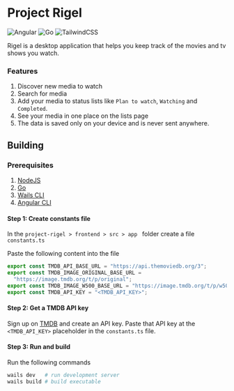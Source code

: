 # Project Rigel

![Angular](https://img.shields.io/badge/angular-%23DD0031.svg?style=for-the-badge&logo=angular&logoColor=white)
![Go](https://img.shields.io/badge/go-%2300ADD8.svg?style=for-the-badge&logo=go&logoColor=white)
![TailwindCSS](https://img.shields.io/badge/tailwindcss-%2338B2AC.svg?style=for-the-badge&logo=tailwind-css&logoColor=white)

Rigel is a desktop application that helps you keep track of the movies and tv shows you watch.

### Features

1. Discover new media to watch
2. Search for media
3. Add your media to status lists like `Plan to watch`, `Watching` and `Completed`.
4. See your media in one place on the lists page
5. The data is saved only on your device and is never sent anywhere.

## Building

### Prerequisites

1. [NodeJS](https://nodejs.org/en)
2. [Go](https://go.dev/)
3. [Wails CLI](https://wails.io/)
4. [Angular CLI](https://angular.dev/)

#### Step 1: Create constants file

In the `project-rigel > frontend > src > app ` folder create a file `constants.ts`

Paste the following content into the file

```typescript
export const TMDB_API_BASE_URL = "https://api.themoviedb.org/3";
export const TMDB_IMAGE_ORIGINAL_BASE_URL =
  "https://image.tmdb.org/t/p/original";
export const TMDB_IMAGE_W500_BASE_URL = "https://image.tmdb.org/t/p/w500";
export const TMDB_API_KEY = "<TMDB_API_KEY>";
```

#### Step 2: Get a TMDB API key

Sign up on [TMDB](https://www.themoviedb.org/) and create an API key. Paste that API key at the `<TMDB_API_KEY>` placeholder in the `constants.ts` file.

#### Step 3: Run and build

Run the following commands

```bash
wails dev   # run development server
wails build # build executable
```
